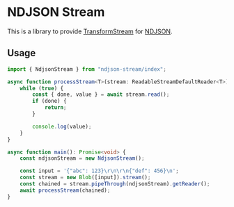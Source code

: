 # NDJSON Stream

This is a library to provide [TransformStream](https://developer.mozilla.org/en-US/docs/Web/API/TransformStream) for [NDJSON](http://ndjson.org/).

## Usage

```typescript
import { NdjsonStream } from "ndjson-stream/index";

async function processStream<T>(stream: ReadableStreamDefaultReader<T>): Promise<void> {
    while (true) {
        const { done, value } = await stream.read();
        if (done) {
            return;
        }

        console.log(value);
    }
}

async function main(): Promise<void> {
    const ndjsonStream = new NdjsonStream();

    const input = '{"abc": 123}\r\n\r\n{"def": 456}\n';
    const stream = new Blob([input]).stream();
    const chained = stream.pipeThrough(ndjsonStream).getReader();
    await processStream(chained);
}
```
